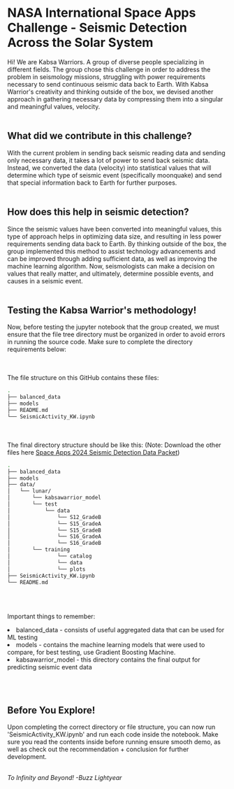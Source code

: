 # NASA International Space Apps Challenge - Seismic Detection Across the Solar System

Hi! We are Kabsa Warriors. A group of diverse people specializing in different fields. The group chose this challenge in order to address the problem in seismology missions, struggling with power requirements necessary to send continuous seismic data back to Earth. With Kabsa Warrior's creativity and thinking outside of the box, we devised another approach in gathering necessary data by compressing them into a singular and meaningful values, velocity. <br></br>

## What did we contribute in this challenge?

With the current problem in sending back seismic reading data and sending only necessary data, it takes a lot of power to send back seismic data. Instead, we converted the data (velocity) into statistical values that will determine which type of seismic event (specifically moonquake) and send that special information back to Earth for further purposes.<br></br>

## How does this help in seismic detection?

Since the seismic values have been converted into meaningful values, this type of approach helps in optimizing data size, and resulting in less power requirements sending data back to Earth. By thinking outside of the box, the group implemented this method to assist technology advancements and can be improved through adding sufficient data, as well as improving the machine learning algorithm. Now, seismologists can make a decision on values that really matter, and ultimately, determine possible events, and causes in a seismic event.<br></br>

## Testing the Kabsa Warrior's methodology!

Now, before testing the jupyter notebook that the group created, we must ensure that the file tree directory must be organized in order to avoid errors in running the source code. Make sure to complete the directory requirements below:

<br></br>
The file structure on this GitHub contains these files:

```bash
.
├── balanced_data
├── models
├── README.md
└── SeismicActivity_KW.ipynb
```

<br></br>
The final directory structure should be like this:
(Note: Download the other files here [Space Apps 2024 Seismic Detection Data Packet](https://wufs.wustl.edu/SpaceApps/data/space_apps_2024_seismic_detection.zip))

```bash
.
├── balanced_data
├── models
├── data/
│   └── lunar/
│       └── kabsawarrior_model
│       └── test
│           └── data
│               └── S12_GradeB
│               └── S15_GradeA
│               └── S15_GradeB
│               └── S16_GradeA
│               └── S16_GradeB
│       └── training
│               └── catalog
│               └── data
│               └── plots
├── SeismicActivity_KW.ipynb
└── README.md
```

<br></br>

Important things to remember:

<li> balanced_data - consists of useful aggregated data that can be used for ML testing</li>
<li> models - contains the machine learning models that were used to compare, for best testing, use Gradient Boosting Machine.</li>
<li> kabsawarrior_model - this directory contains the final output for predicting seismic event data</li>

<br></br>

## Before You Explore!

Upon completing the correct directory or file structure, you can now run 'SeismicActivity_KW.ipynb' and run each code inside the notebook. Make sure you read the contents inside before running ensure smooth demo, as well as check out the recommendation + conclusion for further development. <br></br>

_To Infinity and Beyond! -Buzz Lightyear_
